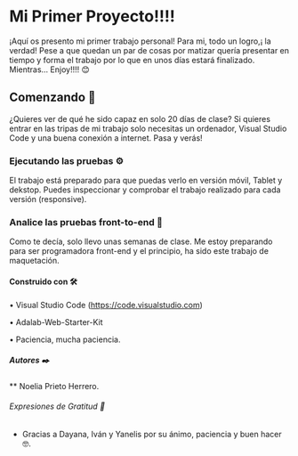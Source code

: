 # Mi Primer Proyecto!!!!

¡Aquí os presento mi primer trabajo personal! Para mi, todo un logro,¡ la verdad! Pese a que quedan un par de cosas por matizar quería presentar en tiempo y forma el trabajo por lo que en unos días estará finalizado. Mientras… Enjoy!!!! 😊

## Comenzando 🚀

¿Quieres ver de qué he sido capaz en solo 20 días de clase? Si quieres entrar en las tripas de mi trabajo solo necesitas un ordenador, Visual  Studio Code y una buena conexión a internet. Pasa y verás!


### Ejecutando las pruebas ⚙️

El trabajo está preparado para que puedas verlo en versión móvil, Tablet y dekstop. Puedes inspeccionar y comprobar el trabajo realizado para cada versión (responsive).

### Analice las pruebas front-to-end 🔩

Como te decía, solo llevo unas semanas de clase. Me estoy preparando para ser programadora front-end y el principio, ha sido este trabajo de maquetación. 

#### Construido con 🛠️

•	Visual Studio Code (https://code.visualstudio.com)

•	Adalab-Web-Starter-Kit

•	Paciencia, mucha paciencia.


##### Autores ✒️

** Noelia Prieto Herrero.

###### Expresiones de Gratitud 🎁

* Gracias a Dayana, Iván y Yanelis por su ánimo, paciencia y buen hacer 🤓.



